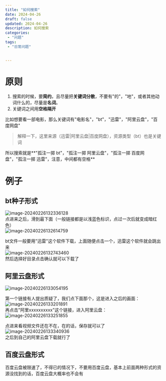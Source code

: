 ```yaml
---
title: "如何搜索"
date: 2024-04-26
draft: false
updated: 2024-04-26
description: 如何搜索
categories:
 - "问题"
tags:
 - "日常问题"
 

---
```




# 原则

1. 搜索的时候，要**简约**，且尽量把**关键词分散**，不要有"的"，"地"，或者其他动词什么的，尽量是**名词**。
2. 关键词之间用**空格隔开**  

比如想要看一部电影，那么关键词有"电影名"，"bt"，"迅雷"，"阿里云盘"，"百度网盘"   

> 解释一下，这里来源（迅雷|阿里云盘|百度网盘），资源类型（bt）也是关键词

所以搜索就是**"孤注一掷 bt"，"孤注一掷 阿里云盘"，"孤注一掷 百度网盘"，"孤注一掷 迅雷"，注意，中间都有空格**  

# 例子

## bt种子形式

![image-20240226132336128](images/mypost/2024/02/26/20240226132340.png)  
 点进来之后，滑到最下面（一般链接都是以浅蓝色标识，点过一次后就变成暗红色）  
![image-20240226132614759](images/mypost/2024/02/26/20240226132617.png)

bt文件一般要用"迅雷"这个软件下载，上面随便点击一个，迅雷这个软件就会跳出来  
![image-20240226132743460](images/mypost/2024/02/26/20240226132746.png)  
然后选择好目录点击确认就可以下载了

## 阿里云盘形式

![image-20240226133054195](images/mypost/2024/02/26/20240226133056.png)

第一个链接有人提出质疑了，我们点下面那个，这是进入之后的画面：  
![image-20240226133201891](images/mypost/2024/02/26/20240226133204.png)  
再点击"阿里xxxxxxxxxx"这个链接，进入阿里云盘：  
![image-20240226133251855](images/mypost/2024/02/26/20240226133254.png)

点进来看视频文件还在不在，在的话，保存就可以了  
![image-20240226133340936](images/mypost/2024/02/26/20240226133343.png)  
之后到自己的阿里云盘下载就行了

## 百度云盘形式

百度云盘被限速了，不得已的情况下，不要用百度云盘，基本上前面两种形式的资源没找到的话，百度云盘大概率也不会有

